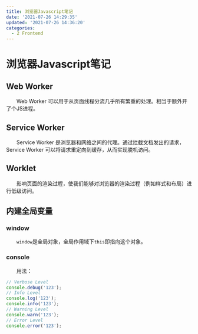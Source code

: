 ```yaml
---
title: 浏览器Javascript笔记
date: '2021-07-26 14:29:35'
updated: '2021-07-26 14:36:20'
categories:
  - 2 Frontend
---
```

# 浏览器Javascript笔记

## Web Worker

　　Web Worker 可以用于从页面线程分流几乎所有繁重的处理。相当于额外开了个JS进程。

## Service Worker

　　Service Worker 是浏览器和网络之间的代理。通过拦截文档发出的请求， Service Worker 可以将请求重定向到缓存，从而实现脱机访问。

## Worklet

　　影响页面的渲染过程，使我们能够对浏览器的渲染过程（例如样式和布局）进行低级访问。

## 内建全局变量

### window

　　`window`是全局对象，全局作用域下`this`即指向这个对象。

### console

　　用法：

```js
// Verbose Level
console.debug('123');
// Info Level
console.log('123');
console.info('123');
// Warning Level
console.warn('123');
// Error Level
console.error('123');
```
